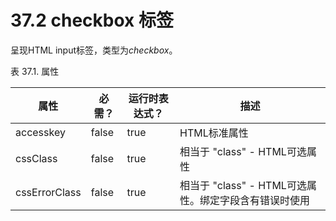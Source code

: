 # 37.2 checkbox 标签

呈现HTML input标签，类型为*checkbox*。

表 37.1. 属性

| 属性 | 必需？ | 运行时表达式？ | 描述 |
| -- | -- | -- | -- |
| accesskey | false | true | HTML标准属性 |
| cssClass | false | true | 相当于 "class" - HTML可选属性 |
| cssErrorClass | false | true | 相当于 "class" - HTML可选属性。绑定字段含有错误时使用 |

